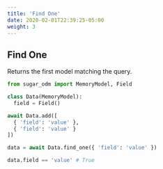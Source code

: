 ```yaml
---
title: 'Find One'
date: 2020-02-01T22:39:25-05:00
weight: 3
---
```


## Find One

Returns the first model matching the query.

```python
from sugar_odm import MemoryModel, Field

class Data(MemoryModel):
  field = Field()

await Data.add([
  { 'field': 'value' },
  { 'field': 'value' }
])

data = await Data.find_one({ 'field': 'value' })

data.field == 'value' # True
```

